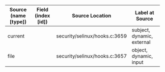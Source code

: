 | Source (name [type]) | Field (index [id]) | Source Location               | Label at Source             |
|----------------------|--------------------|-------------------------------|-----------------------------|
| current              |                    | security/selinux/hooks.c:3659 | subject, dynamic, external  |
| file                 |                    | security/selinux/hooks.c:3657 | object, dynamic, input      |